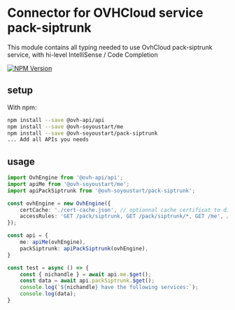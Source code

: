 # Connector for OVHCloud service pack-siptrunk

This module contains all typing needed to use OvhCloud pack-siptrunk service, with hi-level IntelliSense / Code Completion

[![NPM Version](https://img.shields.io/npm/v/@ovh-soyoustart/pack-siptrunk.svg?style=flat)](https://www.npmjs.org/package/@ovh-soyoustart/pack-siptrunk)

## setup

With npm:
````bash
npm install --save @ovh-api/api
npm install --save @ovh-soyoustart/me
npm install --save @ovh-soyoustart/pack-siptrunk
... Add all APIs you needs
````

## usage

````typescript
import OvhEngine from '@ovh-api/api';
import apiMe from '@ovh-soyoustart/me';
import apiPackSiptrunk from '@ovh-soyoustart/pack-siptrunk';

const ovhEngine = new OvhEngine({ 
    certCache: './cert-cache.json', // optionnal cache certificat to disk
    accessRules: 'GET /pack/siptrunk, GET /pack/siptrunk/*, GET /me', // optionnal limit the requested privileges.
});

const api = {
    me: apiMe(ovhEngine),
    packSiptrunk: apiPackSiptrunk(ovhEngine),
}

const test = async () => {
    const { nichandle } = await api.me.$get();
    const data = await api.packSiptrunk.$get();
    console.log(`${nichandle} have the following services:`);
    console.log(data);
}

````